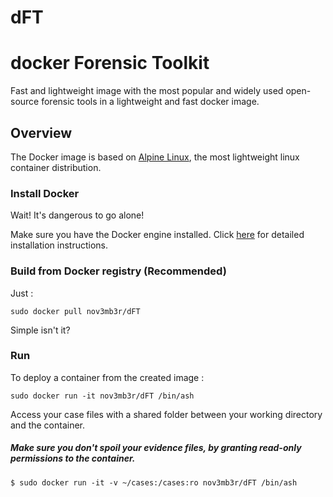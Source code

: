 # dFT
# docker Forensic Toolkit

Fast and lightweight image with the most popular and widely used open-source forensic tools in a lightweight and fast docker image. 

## Overview
The Docker image is based on [Alpine Linux](https://hub.docker.com/_/alpine/), the most lightweight linux container distribution.

### Install Docker
Wait! It's dangerous to go alone! 

Make sure you have the Docker engine installed. Click [here](https://docs.docker.com/install/) for detailed installation instructions.

### Build from Docker registry (Recommended)
Just :
```
sudo docker pull nov3mb3r/dFT
```
Simple isn't it?

### Run 
To deploy a container from the created image :
```
sudo docker run -it nov3mb3r/dFT /bin/ash
```
Access your case files with a shared folder between your working directory and the container.

##### Make sure you don't spoil your evidence files, by granting read-only permissions to the container. 
```
$ sudo docker run -it -v ~/cases:/cases:ro nov3mb3r/dFT /bin/ash 
```
